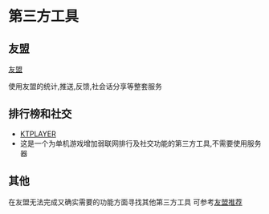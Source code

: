 第三方工具
==========

友盟
----

[友盟](http://www.umeng.com/)

使用友盟的统计,推送,反馈,社会话分享等整套服务

排行榜和社交
------------

-	[KTPLAYER](http://cn.ktplay.com/index.html)
-	这是一个为单机游戏增加弱联网排行及社交功能的第三方工具,不需要使用服务器

其他
----

在友盟无法完成又确实需要的功能方面寻找其他第三方工具 可参考[友盟推荐](http://www.umeng.com/apptools)
